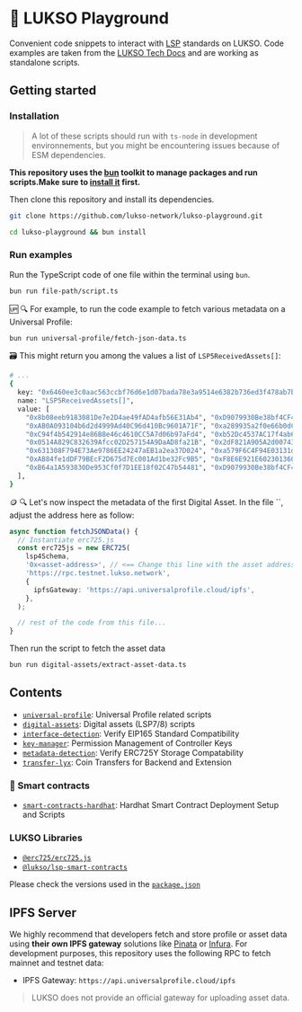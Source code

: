 # 🤹 LUKSO Playground

Convenient code snippets to interact with [LSP](https://docs.lukso.tech/standards/standards-roadmap) standards on LUKSO. Code examples are taken from the [LUKSO Tech Docs](https://docs.lukso.tech/) and are working as standalone scripts.

## Getting started

### Installation

> A lot of these scripts should run with `ts-node` in development environnements, but you might be encountering issues because of ESM dependencies.

**This repository uses the [bun](https://bun.sh) toolkit to manage packages and run scripts.Make sure to [install it](https://bun.sh/docs/installation) first.**

Then clone this repository and install its dependencies.

```bash
git clone https://github.com/lukso-network/lukso-playground.git

cd lukso-playground && bun install
```

### Run examples

Run the TypeScript code of one file within the terminal using `bun`.

```bash
bun run file-path/script.ts
```

🆙 🔍 For example, to run the code example to fetch various metadata on a Universal Profile:

```bash
bun run universal-profile/fetch-json-data.ts
```

🗃️ This might return you among the values a list of `LSP5ReceivedAssets[]`:

```bash
# ...
{
  key: "0x6460ee3c0aac563ccbf76d6e1d07bada78e3a9514e6382b736ed3f478ab7b90b",
  name: "LSP5ReceivedAssets[]",
  value: [
    "0x8b08eeb9183081De7e2D4ae49fAD4afb56E31Ab4", "0xD9079930Be38bf4CF44cbd54Dbd7417DFc363d0A",
    "0xAB0A093104b6d2d4999Ad40C96d410Bc9601A71F", "0xa289935a2f0e66b0dCB97e95c6c91B0D33280Fa0",
    "0xC94f4b542914e86B8e46c4610CC5A7d06b97aFd4", "0xb52Dc4537AC17f4ab673EEf6645c12425fC5792F",
    "0x0514A829C832639Afcc02D257154A9DaAD8fa21B", "0x2dF821A905A2d007433669AA176EE543b8b73D66",
    "0x631308F794E73Ae9786EE24247aEB1a2ea37D024", "0xa579F6C4F94E03131d7f48Ea4EcFAa7c5b1629be",
    "0xAB84fe1dDF79BEcF2D675d7Ec001Ad1be32Fc9B5", "0xF8E6E921E602301360482CF6CD182232D7EDf39A",
    "0xB64a1A593830De953Cf0f7D1EE18f02C47b54481", "0xD9079930Be38bf4CF44cbd54Dbd7417DFc363d0A"
  ],
}
```

🪙 🔍 Let's now inspect the metadata of the first Digital Asset. In the file ``, adjust the address here as follow:

```ts
async function fetchJSONData() {
  // Instantiate erc725.js
  const erc725js = new ERC725(
    lsp4Schema,
    '0x<asset-address>', // <== Change this line with the asset address
    'https://rpc.testnet.lukso.network',
    {
      ipfsGateway: 'https://api.universalprofile.cloud/ipfs',
    },
  );

  // rest of the code from this file...
}
```

Then run the script to fetch the asset data

```bash
bun run digital-assets/extract-asset-data.ts
```

## Contents

- [`universal-profile`](./universal-profile): Universal Profile related scripts
- [`digital-assets`](./digital-assets/): Digital assets (LSP7/8) scripts
- [`interface-detection`](./interface-detection): Verify EIP165 Standard Compatibility
- [`key-manager`](./key-manager): Permission Management of Controller Keys
- [`metadata-detection`](./metadata-detection): Verify ERC725Y Storage Compatability
- [`transfer-lyx`](./transfer-lyx): Coin Transfers for Backend and Extension

### 📑 Smart contracts

- [`smart-contracts-hardhat`](./smart-contracts-hardhat): Hardhat Smart Contract Deployment Setup and Scripts

### LUKSO Libraries

- [`@erc725/erc725.js`](https://docs.lukso.tech/tools/erc725js/getting-started)
- [`@lukso/lsp-smart-contracts`](https://docs.lukso.tech/tools/lsp-smart-contracts/getting-started)

Please check the versions used in the [`package.json`](./package.json)

## IPFS Server

We highly recommend that developers fetch and store profile or asset data using **their own IPFS gateway** solutions like [Pinata](https://docs.pinata.cloud/docs/welcome-to-pinata) or [Infura](https://docs.infura.io/networks/ipfs). For development purposes, this repository uses the following RPC to fetch mainnet and testnet data:

- IPFS Gateway: `https://api.universalprofile.cloud/ipfs`

> LUKSO does not provide an official gateway for uploading asset data.
